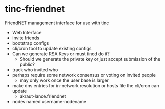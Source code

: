 tinc-friendnet
==============

FriendNET management interface for use with tinc


* Web Interface
* invite friends
* bootstrap configs
* cli/cron tool to update existing configs
* Can we generate RSA Keys or must tincd do it?
  * Should we generate the private key or just accept submission of the public?
* track who invited who
* perhaps require some network consensus or voting on invited people
  * may only work once the user base is larger
* make dns entries for in-network resolution or hosts file the cli/cron can update
  * akraut-lance.friendnet
* nodes named username-nodename
